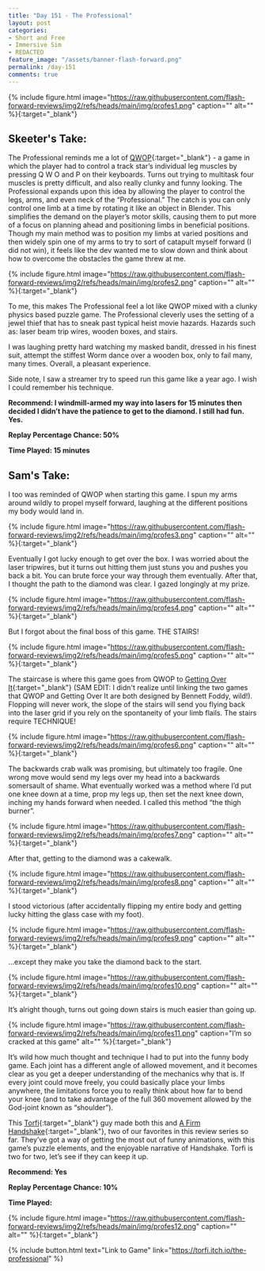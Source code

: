 ```yaml
---
title: "Day 151 - The Professional"
layout: post
categories:
- Short and Free
- Immersive Sim
- REDACTED
feature_image: "/assets/banner-flash-forward.png"
permalink: /day-151
comments: true
---
```


{% include figure.html image="https://raw.githubusercontent.com/flash-forward-reviews/img2/refs/heads/main/img/profes1.png" caption="" alt="" %}{:target="_blank"}

## Skeeter's Take:

The Professional reminds me a lot of [QWOP](https://www.foddy.net/Athletics.html){:target="_blank"} - a game in which the player had to control a track star’s individual leg muscles by pressing Q W O and P on their keyboards. Turns out trying to multitask four muscles is pretty difficult, and also really clunky and funny looking. The Professional expands upon this idea by allowing the player to control the legs, arms, and even neck of the “Professional.” The catch is you can only control one limb at a time by rotating it like an object in Blender. This simplifies the demand on the player’s motor skills, causing them to put more of a focus on planning ahead and positioning limbs in beneficial positions. Though my main method was to position my limbs at varied positions and then widely spin one of my arms to try to sort of catapult myself forward (I did not win), it feels like the dev wanted me to slow down and think about how to overcome the obstacles the game threw at me.

{% include figure.html image="https://raw.githubusercontent.com/flash-forward-reviews/img2/refs/heads/main/img/profes2.png" caption="" alt="" %}{:target="_blank"}

To me, this makes The Professional feel a lot like QWOP mixed with a clunky physics based puzzle game. The Professional cleverly uses the setting of a jewel thief that has to sneak past typical heist movie hazards. Hazards such as: laser beam trip wires, wooden boxes, and stairs. 

I was laughing pretty hard watching my masked bandit, dressed in his finest suit, attempt the stiffest Worm dance over a wooden box, only to fail many, many times. Overall, a pleasant experience. 

Side note, I saw a streamer try to speed run this game like a year ago. I wish I could remember his technique. 

**Recommend:  I windmill-armed my way into lasers for 15 minutes then decided I didn’t have the patience to get to the diamond. I still had fun. Yes.**

**Replay Percentage Chance: 50%**

**Time Played: 15 minutes**

## Sam's Take:

I too was reminded of QWOP when starting this game. I spun my arms around wildly to propel 
myself forward, laughing at the different positions my body would land in.

{% include figure.html image="https://raw.githubusercontent.com/flash-forward-reviews/img2/refs/heads/main/img/profes3.png" caption="" alt="" %}{:target="_blank"}

Eventually I got lucky enough to get over the box. I was worried about the laser tripwires, but it turns out hitting them just stuns you and pushes you back a bit. You can brute force your way through them eventually. After that, I thought the path to the diamond was clear. I gazed longingly at my prize.

{% include figure.html image="https://raw.githubusercontent.com/flash-forward-reviews/img2/refs/heads/main/img/profes4.png" caption="" alt="" %}{:target="_blank"}

But I forgot about the final boss of this game. THE STAIRS!

{% include figure.html image="https://raw.githubusercontent.com/flash-forward-reviews/img2/refs/heads/main/img/profes5.png" caption="" alt="" %}{:target="_blank"}

The staircase is where this game goes from QWOP to [Getting Over It](https://store.steampowered.com/app/240720/Getting_Over_It_with_Bennett_Foddy/){:target="_blank"} (SAM EDIT: I didn't realize until linking the two games that QWOP and Getting Over It are both designed by Bennett Foddy, wild!). Flopping will never work, the slope of the stairs will send you flying back into the laser grid if you rely on the spontaneity of your limb flails. The stairs require TECHNIQUE!

{% include figure.html image="https://raw.githubusercontent.com/flash-forward-reviews/img2/refs/heads/main/img/profes6.png" caption="" alt="" %}{:target="_blank"}

The backwards crab walk was promising, but ultimately too fragile. One wrong move would send my legs over my head into a backwards somersault of shame. What eventually worked was a method where I’d put one knee down at a time, prop my legs up, then set the next knee down, inching my hands forward when needed. I called this method “the thigh burner”.

{% include figure.html image="https://raw.githubusercontent.com/flash-forward-reviews/img2/refs/heads/main/img/profes7.png" caption="" alt="" %}{:target="_blank"}

After that, getting to the diamond was a cakewalk.

{% include figure.html image="https://raw.githubusercontent.com/flash-forward-reviews/img2/refs/heads/main/img/profes8.png" caption="" alt="" %}{:target="_blank"}

I stood victorious (after accidentally flipping my entire body and getting lucky hitting the glass case with my foot).

{% include figure.html image="https://raw.githubusercontent.com/flash-forward-reviews/img2/refs/heads/main/img/profes9.png" caption="" alt="" %}{:target="_blank"}

...except they make you take the diamond back to the start.

{% include figure.html image="https://raw.githubusercontent.com/flash-forward-reviews/img2/refs/heads/main/img/profes10.png" caption="" alt="" %}{:target="_blank"}

It’s alright though, turns out going down stairs is much easier than going up.

{% include figure.html image="https://raw.githubusercontent.com/flash-forward-reviews/img2/refs/heads/main/img/profes11.png" caption="I’m so cracked at this game" alt="" %}{:target="_blank"}

It’s wild how much thought and technique I had to put into the funny body game. Each joint has a different angle of allowed movement, and it becomes clear as you get a deeper understanding of the mechanics why that is. If every joint could move freely, you could basically place your limbs anywhere, the limitations force you to really think about how far to bend your knee (and to take advantage of the full 360 movement allowed by the God-joint known as “shoulder”).

This [Torfi](https://torfi.itch.io/){:target="_blank"} guy made both this and [A Firm Handshake](https://flash-forward-reviews.github.io/day-128){:target="_blank"}, two of our favorites in this review series so far. They’ve got a way of getting the most out of funny animations, with this game’s puzzle elements, and the enjoyable narrative of Handshake. Torfi is two for two, let’s see if they can keep it up.

**Recommend: Yes**

**Replay Percentage Chance: 10%**

**Time Played:**

{% include figure.html image="https://raw.githubusercontent.com/flash-forward-reviews/img2/refs/heads/main/img/profes12.png" caption="" alt="" %}{:target="_blank"}

{% include button.html text="Link to Game" link="https://torfi.itch.io/the-professional" %}